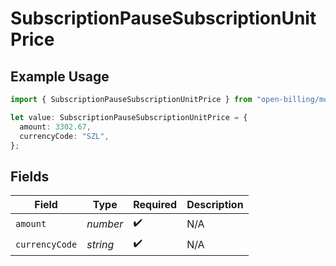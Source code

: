 # SubscriptionPauseSubscriptionUnitPrice

## Example Usage

```typescript
import { SubscriptionPauseSubscriptionUnitPrice } from "open-billing/models/operations";

let value: SubscriptionPauseSubscriptionUnitPrice = {
  amount: 3302.67,
  currencyCode: "SZL",
};
```

## Fields

| Field              | Type               | Required           | Description        |
| ------------------ | ------------------ | ------------------ | ------------------ |
| `amount`           | *number*           | :heavy_check_mark: | N/A                |
| `currencyCode`     | *string*           | :heavy_check_mark: | N/A                |